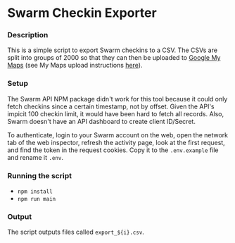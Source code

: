 # Swarm Checkin Exporter

### Description
This is a simple script to export Swarm checkins to a CSV. The CSVs are split into groups of 2000 so that they can then be uploaded to [Google My Maps](https://www.google.com/maps/d/u/0/) (see My Maps upload instructions [here](https://support.google.com/mymaps/answer/3024836)).

### Setup
The Swarm API NPM package didn't work for this tool because it could only fetch checkins since a certain timestamp, not by offset. Given the API's impicit 100 checkin limit, it would have been hard to fetch all records. Also, Swarm doesn't have an API dashboard to create client ID/Secret.

To authenticate, login to your Swarm account on the web, open the network tab of the web inspector, refresh the activity page, look at the first request, and find the token in the request cookies. Copy it to the `.env.example` file and rename it `.env`.

### Running the script
* `npm install`
* `npm run main`

### Output
The script outputs files called `export_${i}.csv`.